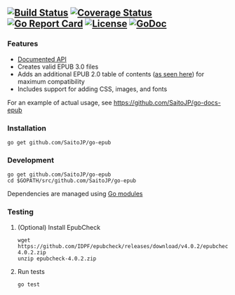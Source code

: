 [![Build Status](https://travis-ci.org/SaitoJP/go-epub.svg?branch=master)](https://travis-ci.org/SaitoJP/go-epub)
[![Coverage Status](https://coveralls.io/repos/github/SaitoJP/go-epub/badge.svg?branch=master)](https://coveralls.io/github/SaitoJP/go-epub?branch=master)
[![Go Report Card](https://goreportcard.com/badge/github.com/SaitoJP/go-epub)](https://goreportcard.com/report/github.com/SaitoJP/go-epub)
[![License](https://img.shields.io/badge/license-MIT-blue.svg)](https://github.com/SaitoJP/go-epub/blob/master/LICENSE)
[![GoDoc](https://godoc.org/github.com/SaitoJP/go-epub?status.svg)](https://godoc.org/github.com/SaitoJP/go-epub)
---

### Features
- [Documented API](https://godoc.org/github.com/SaitoJP/go-epub)
- Creates valid EPUB 3.0 files
- Adds an additional EPUB 2.0 table of contents ([as seen here](https://github.com/SaitoJP/epub-samples)) for maximum compatibility
- Includes support for adding CSS, images, and fonts

For an example of actual usage, see https://github.com/SaitoJP/go-docs-epub

### Installation

    go get github.com/SaitoJP/go-epub

### Development

    go get github.com/SaitoJP/go-epub
    cd $GOPATH/src/github.com/SaitoJP/go-epub

Dependencies are managed using [Go modules](https://github.com/golang/go/wiki/Modules)

### Testing

1. (Optional) Install EpubCheck

       wget https://github.com/IDPF/epubcheck/releases/download/v4.0.2/epubcheck-4.0.2.zip
       unzip epubcheck-4.0.2.zip

2. Run tests

       go test

